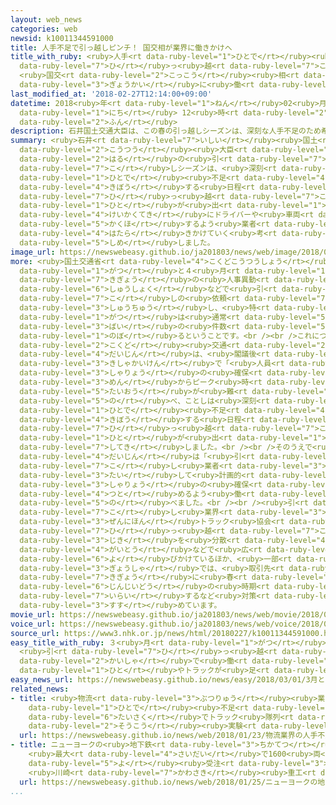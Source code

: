 ```yaml
---
layout: web_news
categories: web
newsid: k10011344591000
title: 人手不足で引っ越しピンチ！ 国交相が業界に働きかけへ
title_with_ruby: <ruby>人手<rt data-ruby-level="1">ひとで</rt></ruby><ruby>不足<rt data-ruby-level="4">ぶそく</rt></ruby>で<ruby>引<rt
  data-ruby-level="7">ひ</rt></ruby>っ<ruby>越<rt data-ruby-level="7">こ</rt></ruby>しピンチ！
  <ruby>国交<rt data-ruby-level="2">こっこう</rt></ruby><ruby>相<rt data-ruby-level="7">しょう</rt></ruby>が<ruby>業界<rt
  data-ruby-level="3">ぎょうかい</rt></ruby>に<ruby>働<rt data-ruby-level="4">はたら</rt></ruby>きかけへ
last_modified_at: '2018-02-27T12:14:00+09:00'
datetime: 2018<ruby>年<rt data-ruby-level="1">ねん</rt></ruby>02<ruby>月<rt data-ruby-level="1">がつ</rt></ruby>27<ruby>日<rt
  data-ruby-level="1">にち</rt></ruby> 12<ruby>時<rt data-ruby-level="2">じ</rt></ruby>14<ruby>分<rt
  data-ruby-level="2">ふん</rt></ruby>
description: 石井国土交通大臣は、この春の引っ越しシーズンは、深刻な人手不足のため希望する日程で引っ越しできない人が出るおそれがあるとして、計画的にドライバーや車両を確保するよう業者に働きかけていく考えを示しました。
summary: <ruby>石井<rt data-ruby-level="7">いしい</rt></ruby><ruby>国土<rt data-ruby-level="2">こくど</rt></ruby><ruby>交通<rt
  data-ruby-level="2">こうつう</rt></ruby><ruby>大臣<rt data-ruby-level="4">だいじん</rt></ruby>は、この<ruby>春<rt
  data-ruby-level="2">はる</rt></ruby>の<ruby>引<rt data-ruby-level="7">ひ</rt></ruby>っ<ruby>越<rt
  data-ruby-level="7">こ</rt></ruby>しシーズンは、<ruby>深刻<rt data-ruby-level="6">しんこく</rt></ruby>な<ruby>人手<rt
  data-ruby-level="1">ひとで</rt></ruby><ruby>不足<rt data-ruby-level="4">ぶそく</rt></ruby>のため<ruby>希望<rt
  data-ruby-level="4">きぼう</rt></ruby>する<ruby>日程<rt data-ruby-level="5">にってい</rt></ruby>で<ruby>引<rt
  data-ruby-level="7">ひ</rt></ruby>っ<ruby>越<rt data-ruby-level="7">こ</rt></ruby>しできない<ruby>人<rt
  data-ruby-level="1">ひと</rt></ruby>が<ruby>出<rt data-ruby-level="1">で</rt></ruby>るおそれがあるとして、<ruby>計画的<rt
  data-ruby-level="4">けいかくてき</rt></ruby>にドライバーや<ruby>車両<rt data-ruby-level="3">しゃりょう</rt></ruby>を<ruby>確保<rt
  data-ruby-level="5">かくほ</rt></ruby>するよう<ruby>業者<rt data-ruby-level="3">ぎょうしゃ</rt></ruby>に<ruby>働<rt
  data-ruby-level="4">はたら</rt></ruby>きかけていく<ruby>考<rt data-ruby-level="2">かんが</rt></ruby>えを<ruby>示<rt
  data-ruby-level="5">しめ</rt></ruby>しました。
image_url: https://newswebeasy.github.io/ja201803/news/web/image/2018/02/27/K10011344591_1802271326_1802271337_01_03.jpg
more: <ruby>国土交通省<rt data-ruby-level="4">こくどこうつうしょう</rt></ruby>によりますと、３<ruby>月<rt
  data-ruby-level="1">がつ</rt></ruby>と４<ruby>月<rt data-ruby-level="1">がつ</rt></ruby>は<ruby>企業<rt
  data-ruby-level="7">きぎょう</rt></ruby>の<ruby>人事異動<rt data-ruby-level="6">じんじいどう</rt></ruby>や<ruby>就職<rt
  data-ruby-level="6">しゅうしょく</rt></ruby>などで<ruby>引<rt data-ruby-level="7">ひ</rt></ruby>っ<ruby>越<rt
  data-ruby-level="7">こ</rt></ruby>しの<ruby>依頼<rt data-ruby-level="7">いらい</rt></ruby>が<ruby>集中<rt
  data-ruby-level="3">しゅうちゅう</rt></ruby>し、<ruby>特<rt data-ruby-level="4">とく</rt></ruby>に３<ruby>月<rt
  data-ruby-level="1">がつ</rt></ruby>は<ruby>通常<rt data-ruby-level="5">つうじょう</rt></ruby>のおよそ２．５<ruby>倍<rt
  data-ruby-level="3">ばい</rt></ruby>の<ruby>件数<rt data-ruby-level="5">けんすう</rt></ruby>に<ruby>上<rt
  data-ruby-level="1">のぼ</rt></ruby>るということです。<br /><br />これについて、<ruby>石井<rt data-ruby-level="7">いしい</rt></ruby><ruby>国土<rt
  data-ruby-level="2">こくど</rt></ruby><ruby>交通<rt data-ruby-level="2">こうつう</rt></ruby><ruby>大臣<rt
  data-ruby-level="4">だいじん</rt></ruby>は、<ruby>閣議後<rt data-ruby-level="6">かくぎご</rt></ruby>の<ruby>記者会見<rt
  data-ruby-level="3">きしゃかいけん</rt></ruby>で「<ruby>人員<rt data-ruby-level="3">じんいん</rt></ruby>と<ruby>車両<rt
  data-ruby-level="3">しゃりょう</rt></ruby>の<ruby>確保<rt data-ruby-level="5">かくほ</rt></ruby>の<ruby>面<rt
  data-ruby-level="3">めん</rt></ruby>からピーク<ruby>時<rt data-ruby-level="2">じ</rt></ruby>の<ruby>対応<rt
  data-ruby-level="5">たいおう</rt></ruby>が<ruby>難<rt data-ruby-level="6">むずか</rt></ruby>しくなっている」と<ruby>述<rt
  data-ruby-level="5">の</rt></ruby>べ、ことしは<ruby>深刻<rt data-ruby-level="6">しんこく</rt></ruby>な<ruby>人手<rt
  data-ruby-level="1">ひとで</rt></ruby><ruby>不足<rt data-ruby-level="4">ぶそく</rt></ruby>のため<ruby>希望<rt
  data-ruby-level="4">きぼう</rt></ruby>する<ruby>日程<rt data-ruby-level="5">にってい</rt></ruby>で<ruby>引<rt
  data-ruby-level="7">ひ</rt></ruby>っ<ruby>越<rt data-ruby-level="7">こ</rt></ruby>しできない<ruby>人<rt
  data-ruby-level="1">ひと</rt></ruby>が<ruby>出<rt data-ruby-level="1">で</rt></ruby>るおそれがあると<ruby>指摘<rt
  data-ruby-level="7">してき</rt></ruby>しました。<br /><br />そのうえで<ruby>石井<rt data-ruby-level="7">いしい</rt></ruby><ruby>大臣<rt
  data-ruby-level="4">だいじん</rt></ruby>は「<ruby>引<rt data-ruby-level="7">ひ</rt></ruby>っ<ruby>越<rt
  data-ruby-level="7">こ</rt></ruby>し<ruby>業者<rt data-ruby-level="3">ぎょうしゃ</rt></ruby>に<ruby>対<rt
  data-ruby-level="3">たい</rt></ruby>して<ruby>計画的<rt data-ruby-level="4">けいかくてき</rt></ruby>にドライバーや<ruby>車両<rt
  data-ruby-level="3">しゃりょう</rt></ruby>の<ruby>確保<rt data-ruby-level="5">かくほ</rt></ruby>に<ruby>努<rt
  data-ruby-level="4">つと</rt></ruby>めるよう<ruby>働<rt data-ruby-level="4">はたら</rt></ruby>きかけたい」と<ruby>述<rt
  data-ruby-level="5">の</rt></ruby>べました。<br /><br /><ruby>引<rt data-ruby-level="7">ひ</rt></ruby>っ<ruby>越<rt
  data-ruby-level="7">こ</rt></ruby>し<ruby>業界<rt data-ruby-level="3">ぎょうかい</rt></ruby>では、「<ruby>全日本<rt
  data-ruby-level="3">ぜんにほん</rt></ruby>トラック<ruby>協会<rt data-ruby-level="4">きょうかい</rt></ruby>」が<ruby>引<rt
  data-ruby-level="7">ひ</rt></ruby>っ<ruby>越<rt data-ruby-level="7">こ</rt></ruby>しする<ruby>時期<rt
  data-ruby-level="3">じき</rt></ruby>を<ruby>分散<rt data-ruby-level="4">ぶんさん</rt></ruby>するよう<ruby>街頭<rt
  data-ruby-level="4">がいとう</rt></ruby>などで<ruby>広<rt data-ruby-level="2">ひろ</rt></ruby>く<ruby>呼<rt
  data-ruby-level="6">よ</rt></ruby>びかけているほか、<ruby>一部<rt data-ruby-level="3">いちぶ</rt></ruby>の<ruby>業者<rt
  data-ruby-level="3">ぎょうしゃ</rt></ruby>では、<ruby>取引先<rt data-ruby-level="3">とりひきさき</rt></ruby>の<ruby>企業<rt
  data-ruby-level="7">きぎょう</rt></ruby>に<ruby>春<rt data-ruby-level="2">はる</rt></ruby>の<ruby>人事異動<rt
  data-ruby-level="6">じんじいどう</rt></ruby>の<ruby>時期<rt data-ruby-level="3">じき</rt></ruby>をずらすよう<ruby>依頼<rt
  data-ruby-level="7">いらい</rt></ruby>するなど<ruby>対策<rt data-ruby-level="6">たいさく</rt></ruby>を<ruby>進<rt
  data-ruby-level="3">すす</rt></ruby>めています。
movie_url: https://newswebeasy.github.io/ja201803/news/web/movie/2018/02/27/k10011344591_201802271326_201802271337.mp4
voice_url: https://newswebeasy.github.io/ja201803/news/web/voice/2018/02/27/k10011344591_201802271326_201802271337.mp3
source_url: https://www3.nhk.or.jp/news/html/20180227/k10011344591000.html
easy_title_with_ruby: ３<ruby>月<rt data-ruby-level="1">がつ</rt></ruby>と４<ruby>月<rt data-ruby-level="1">がつ</rt></ruby>
  <ruby>引<rt data-ruby-level="7">ひ</rt></ruby>っ<ruby>越<rt data-ruby-level="7">こ</rt></ruby>しの<ruby>会社<rt
  data-ruby-level="2">かいしゃ</rt></ruby>で<ruby>働<rt data-ruby-level="4">はたら</rt></ruby>く<ruby>人<rt
  data-ruby-level="1">ひと</rt></ruby>やトラックが<ruby>足<rt data-ruby-level="1">た</rt></ruby>りない
easy_news_url: https://newswebeasy.github.io/news/easy/2018/03/01/3月と4月-引っ越しの会社で働く人やトラックが足りない
related_news:
- title: <ruby>物流<rt data-ruby-level="3">ぶつりゅう</rt></ruby><ruby>業界<rt data-ruby-level="3">ぎょうかい</rt></ruby>の<ruby>人手<rt
    data-ruby-level="1">ひとで</rt></ruby><ruby>不足<rt data-ruby-level="4">ぶそく</rt></ruby><ruby>対策<rt
    data-ruby-level="6">たいさく</rt></ruby>でトラック<ruby>隊列<rt data-ruby-level="4">たいれつ</rt></ruby><ruby>走行<rt
    data-ruby-level="2">そうこう</rt></ruby><ruby>実験<rt data-ruby-level="4">じっけん</rt></ruby>
  url: https://newswebeasy.github.io/news/web/2018/01/23/物流業界の人手不足対策でトラック隊列走行実験
- title: ニューヨークの<ruby>地下鉄<rt data-ruby-level="3">ちかてつ</rt></ruby><ruby>車両<rt data-ruby-level="3">しゃりょう</rt></ruby>
    <ruby>最大<rt data-ruby-level="4">さいだい</rt></ruby>で1600<ruby>両<rt data-ruby-level="3">りょう</rt></ruby><ruby>余<rt
    data-ruby-level="5">よ</rt></ruby><ruby>受注<rt data-ruby-level="3">じゅちゅう</rt></ruby>
    <ruby>川崎<rt data-ruby-level="7">かわさき</rt></ruby><ruby>重工<rt data-ruby-level="3">じゅうこう</rt></ruby>
  url: https://newswebeasy.github.io/news/web/2018/01/25/ニューヨークの地下鉄車両-最大で1600両余受注-川崎重工
...
```

